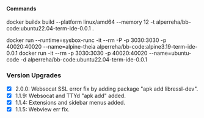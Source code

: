 #### Commands

docker buildx build --platform linux/amd64 --memory 12 -t alperreha/bb-code:ubuntu22.04-term-ide-0.0.1 .

docker run --runtime=sysbox-runc -it --rm -P -p 3030:3030 -p 40020:40020 --name=alpine-theia alperreha/bb-code:alpine3.19-term-ide-0.0.1
docker run -it --rm -p 3030:3030 -p 40020:40020 --name=ubuntu-code -d alperreha/bb-code:ubuntu22.04-term-ide-0.0.1


### Version Upgrades

- [x] 2.0.0: Websocat SSL error fix by adding package "apk add libressl-dev".
- [x] 1.1.9: Websocat and TTYd "apk add" added.
- [x] 1.1.4: Extensions and sidebar menus added.
- [x] 1.1.5: Webview err fix.